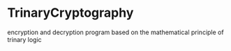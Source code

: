 # TrinaryCryptography
encryption and decryption program based on the mathematical principle of trinary logic
